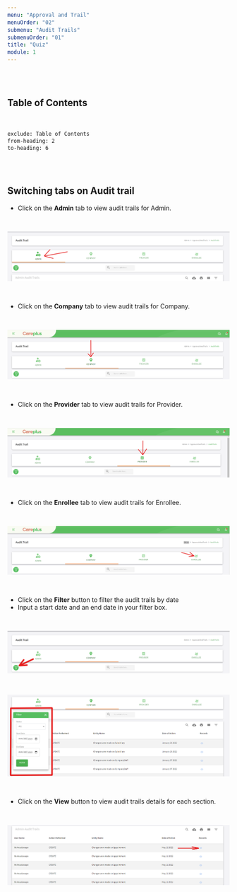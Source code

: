 ```yaml
---
menu: "Approval and Trail"
menuOrder: "02"
submenu: "Audit Trails"
submenuOrder: "01"
title: "Quiz"
module: 1
---
```


<br />
<br />

## Table of Contents

<br />

```toc
exclude: Table of Contents
from-heading: 2
to-heading: 6
```

<br />
<br />

## Switching tabs on Audit trail

- Click on the **Admin** tab to view audit trails for Admin.

<br />

![Careplus Admin](/images/CareplusAdmin.png "Administrator")

<br>

- Click on the **Company** tab to view audit trails for Company.

<br>

![Careplus Company Tab](/images/CareplusCompanyTab.png "Company Tab")

<br/>

- Click on the **Provider** tab to view audit trails for Provider.

<br>

![CarePlus Provider Tab](/images/CarePlusProviderTab.png "Provider Tab")

<br />

- Click on the **Enrollee** tab to view audit trails for Enrollee.

<br>

![Careplus Enrollee Tab](/images/CareplusEnrolleeTab.png "Enrollee Tab")

<br />

- Click on the **Filter** button to filter the audit trails by date
- Input a start date and an end date in your filter box.

<br>

![Careplus Audit Trail Filter 1](/images/CareplusAuditTrailFilter1.png "Filter 1")

<br>

![Careplus Audit Trail Filter 2](/images/CareplusAuditTrailFilter2.png "Filter 2")

<br />

- Click on the **View** button to view audit trails details for each section.

<br>

![Careplus Audit Trail View](/images/CareplusAuditTrailView.png "Audit Trail View")

<br />

<!-- * Click on **Guideline** Tab to view Quiz guidelines

<br>

![alt text](/images/InstructorQuizDetails.png "Title")

<br />

* Click on **QuizDetails** tab to view course details
* Enter Course description
* Click on **ChooseFile** to upload Course image
* Click on **Save Course Details** button to save course

<br>

![alt text](/images/InstructorQuizViewerSettings.png "Title")

<br />

* Click on **Viewers tab** to add viewers settings
* Select learning path from the dropdown list
* Enter number of duration for the quiz
* Select number of attempts a user can make
* Select Quiz type
* Click on **Save Viewer Settings** button to save viewers settings
<br>

![alt text](/images/InstructorQuizQuestion.png "Title")

<br />

* Enter score weight
* Select choice type(Single/Multiple)
* Type in quiz questions on the question text box
<br>

![alt text](/images/InstructorCorrectAnswer.png "Title")

<br />


* Enter quiz options on the option text box
* Click on the **Check box** to select the correct answer OR
* Click on the **Delete icon** to delete selection

<br>

![alt text](/images/InstructorQuizOptions.png "Title")

<br />

* Click on **Clear** button to clear question OR
* Click on **Delete** button to delete question OR
* Click on **Save** button to save new question
* Click on **Add New Option** button to add new option

<br>

![alt text](/images/InstructorAddnewQuestion.png "Title")

<br />

* Click on **New Question** button to add more questions

<br />

  ![alt text](/images/PublishQuiz.png "Title")

<br />

* Click on **Preview Course** button to make neccessary corrections

<br />

  ![alt text](/images/PreviewQuiz.png "Title")

<br />

* Click on **Back to Edit Quiz** button to go back to preview quiz page
* Click on **Publish Course** button to publish Quiz


<br />

  ![alt text](/images/ConfirmQuiz.png "Title")

<br />

* Click on **Cancel** button to confirm quiz can be published OR
* Click on **OK** button to cancel publish

<br />

  ![alt text](/images/Quizpublished.png "Title")

<br />

* Click on **OK** button to close modal
* Click on **Back to dashboard** button to go back to instructor dashboard

**Note: Once Quiz has been published it cannot be edited**

<br />
<br />

## How to access Published Quiz


* Click on **Quiz** on the side bar you to Quiz page

<br />

  ![alt text](/images/InstructorsQuiz.png "Title")

<br />

* Click on **Quiz** to direct you to list of published Quiz
* Click on **Dashboard** to take you back to instructor's dashboard
<br />
<br />


## How to Assign Quiz to Students

* Click on **Assign Quiz** on the side bar to direct you to Assign quiz page

<br />

  ![alt text](/images/InstructorsAssignquiz.png "Title")

<br />

* Click on the **Quiz(Assessment) list** dropdown to select quiz
<br />

  ![alt text](/images/InstrcutorAssignedQuiz.png "Title")

<br />

* Click on **Allocation Type** dropdown to allocate quiz either (Single Student, Class Group)

* Enter student's email or name in the text area
* Select Quiz due date from the calender
* Click on the **Save** button to assign Quiz<br />


<br />

  ![alt text](/images/AssignQuizDasboard.png "Title")

<br />

* Quiz has been assigned successfully
* Click on **Dashboard** to go back to instructor's dashboard




## How to Acess Quiz Results


* Click on **Quiz Results** on the side bar to direct you to Quiz Results page

<br />

  ![alt text](/images/InstructorQuizResult.png "Title")

<br />

* Click on Learning path dropdown to filter quiz result based on learners learning path


<br />

  ![alt text](/images/QuizResultLearningPath.png "Title")

<br />

* Click on Quiz Type dropdown to filter quiz result based on Quiz type

<br />

  ![alt text](/images/QuizType.png "Title")

<br /> -->
